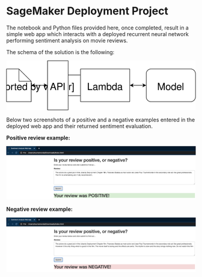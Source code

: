 # SageMaker Deployment Project

The notebook and Python files provided here, once completed, result in a simple web app which interacts with a deployed recurrent neural network performing sentiment analysis on movie reviews. 

The schema of the solution is the following:

![Solution schema](https://github.com/MaxSinclair/AWS-sagemaker-deployment-sentiment-analysis/blob/master/Web%20App%20Diagram.svg)

Below two screenshots of a positive and a negative examples entered in the deployed web app and their returned sentiment evaluation. 

__Positive review example:__

![Positive Review](https://github.com/MaxSinclair/AWS-sagemaker-deployment-sentiment-analysis/blob/master/examples%20/positive%20review.png)

__Negative review example:__

![Negative Review](https://github.com/MaxSinclair/AWS-sagemaker-deployment-sentiment-analysis/blob/master/examples%20/negative%20review.png)

